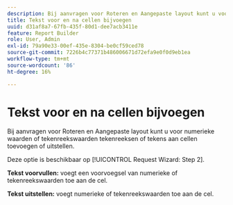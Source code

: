 ```yaml
---
description: Bij aanvragen voor Roteren en Aangepaste layout kunt u voor numerieke waarden of tekenreekswaarden tekenreeksen of tekens aan cellen toevoegen of uitstellen.
title: Tekst voor en na cellen bijvoegen
uuid: d31af8a7-67fb-435f-80d1-dee7acb3411e
feature: Report Builder
role: User, Admin
exl-id: 79a90e33-00ef-435e-8304-be0cf59ced78
source-git-commit: 7226b4c77371b486006671d72efa9e0f0d9eb1ea
workflow-type: tm+mt
source-wordcount: '86'
ht-degree: 16%

---
```


# Tekst voor en na cellen bijvoegen

Bij aanvragen voor Roteren en Aangepaste layout kunt u voor numerieke waarden of tekenreekswaarden tekenreeksen of tekens aan cellen toevoegen of uitstellen.

Deze optie is beschikbaar op [!UICONTROL Request Wizard: Step 2].

**Tekst voorvullen:** voegt een voorvoegsel van numerieke of tekenreekswaarden toe aan de cel.

**Tekst uitstellen:** voegt numerieke of tekenreekswaarden toe aan de cel.
